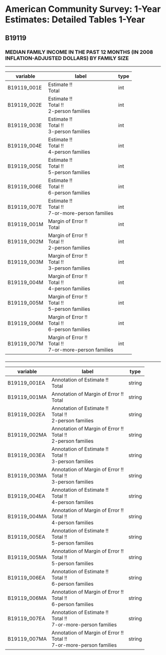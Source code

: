 # American Community Survey: 1-Year Estimates: Detailed Tables 1-Year

## B19119

### MEDIAN FAMILY INCOME IN THE PAST 12 MONTHS (IN 2008 INFLATION-ADJUSTED DOLLARS) BY FAMILY SIZE

___

| variable | label | type |
| ----- | ----- | ----- |
| B19119_001E | Estimate !!<br>Total | int |
| B19119_002E | Estimate !!<br>Total !!<br>2-person families | int |
| B19119_003E | Estimate !!<br>Total !!<br>3-person families | int |
| B19119_004E | Estimate !!<br>Total !!<br>4-person families | int |
| B19119_005E | Estimate !!<br>Total !!<br>5-person families | int |
| B19119_006E | Estimate !!<br>Total !!<br>6-person families | int |
| B19119_007E | Estimate !!<br>Total !!<br>7-or-more-person families | int |
| B19119_001M | Margin of Error !!<br>Total | int |
| B19119_002M | Margin of Error !!<br>Total !!<br>2-person families | int |
| B19119_003M | Margin of Error !!<br>Total !!<br>3-person families | int |
| B19119_004M | Margin of Error !!<br>Total !!<br>4-person families | int |
| B19119_005M | Margin of Error !!<br>Total !!<br>5-person families | int |
| B19119_006M | Margin of Error !!<br>Total !!<br>6-person families | int |
| B19119_007M | Margin of Error !!<br>Total !!<br>7-or-more-person families | int |
### 

___

| variable | label | type |
| ----- | ----- | ----- |
| B19119_001EA | Annotation of Estimate !!<br>Total | string |
| B19119_001MA | Annotation of Margin of Error !!<br>Total | string |
| B19119_002EA | Annotation of Estimate !!<br>Total !!<br>2-person families | string |
| B19119_002MA | Annotation of Margin of Error !!<br>Total !!<br>2-person families | string |
| B19119_003EA | Annotation of Estimate !!<br>Total !!<br>3-person families | string |
| B19119_003MA | Annotation of Margin of Error !!<br>Total !!<br>3-person families | string |
| B19119_004EA | Annotation of Estimate !!<br>Total !!<br>4-person families | string |
| B19119_004MA | Annotation of Margin of Error !!<br>Total !!<br>4-person families | string |
| B19119_005EA | Annotation of Estimate !!<br>Total !!<br>5-person families | string |
| B19119_005MA | Annotation of Margin of Error !!<br>Total !!<br>5-person families | string |
| B19119_006EA | Annotation of Estimate !!<br>Total !!<br>6-person families | string |
| B19119_006MA | Annotation of Margin of Error !!<br>Total !!<br>6-person families | string |
| B19119_007EA | Annotation of Estimate !!<br>Total !!<br>7-or-more-person families | string |
| B19119_007MA | Annotation of Margin of Error !!<br>Total !!<br>7-or-more-person families | string |

